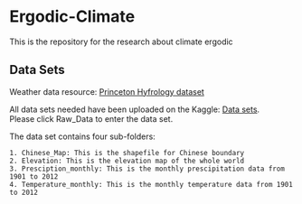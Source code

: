 # Ergodic-Climate
This is the repository for the research about climate ergodic
## Data Sets
Weather data resource: [Princeton Hyfrology dataset](http://hydrology.princeton.edu/data/pgf/)  

All data sets needed have been uploaded on the Kaggle: [Data sets](https://www.kaggle.com/datasets/chenyangong/ergodic-weather).  
Please click Raw_Data to enter the data set.  
  
  The data set contains four sub-folders:  
  
    1. Chinese_Map: This is the shapefile for Chinese boundary  
    2. Elevation: This is the elevation map of the whole world  
    3. Presciption_monthly: This is the monthly prescipitation data from 1901 to 2012  
    4. Temperature_monthly: This is the monthly temperature data from 1901 to 2012  
